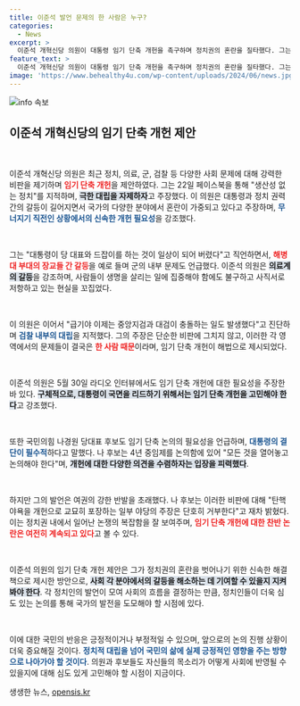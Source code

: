 ```yaml
---
title: 이준석 발언 문제의 한 사람은 누구?
categories:
  - News
excerpt: >
  이준석 개혁신당 의원이 대통령 임기 단축 개헌을 촉구하며 정치권의 혼란을 질타했다. 그는 군, 의료, 검찰 등 다양한 분야의 갈등을 언급하며 문제는 딱 한 사람 때문이라고 지적했다. 이 주장은 정치적 논란을 불러일으킬 전망이다.
feature_text: >
  이준석 개혁신당 의원이 대통령 임기 단축 개헌을 촉구하며 정치권의 혼란을 질타했다. 그는 군, 의료, 검찰 등 다양한 분야의 갈등을 언급하며 문제는 딱 한 사람 때문이라고 지적했다. 이 주장은 정치적 논란을 불러일으킬 전망이다.
image: 'https://www.behealthy4u.com/wp-content/uploads/2024/06/news.jpg'
---
```


<p><img src="https://www.behealthy4u.com/wp-content/uploads/2024/06/news.jpg" alt="info 속보" /></p>

<h2 data-ke-size="size26">이준석 개혁신당의 임기 단축 개헌 제안</h2>

<p data-ke-size="size16">&nbsp;</p>

<p>이준석 개혁신당 의원은 최근 정치, 의료, 군, 검찰 등 다양한 사회 문제에 대해 강력한 비판을 제기하며 <b><span style="color: #ee2323;">임기 단축 개헌</span></b>을 제안하였다. 그는 22일 페이스북을 통해 "생산성 없는 정치"를 지적하며, <b><span style="background-color: #21538527;">극한 대립을 자제하자</span></b>고 주장했다. 이 의원은 대통령과 정치 권력 간의 갈등이 길어지면서 국가의 다양한 분야에서 혼란이 가중되고 있다고 주장하며, <b><span style="color: #1a5490;">무너지기 직전인 상황에서의 신속한 개헌 필요성</span></b>을 강조했다. </p>

<p data-ke-size="size16">&nbsp;</p>

<p>그는 "대통령이 당 대표와 드잡이를 하는 것이 일상이 되어 버렸다"고 직언하면서, <b><span style="color: #ee2323;">해병대 부대의 장교들 간 갈등</span></b>을 예로 들며 군의 내부 문제도 언급했다. 이준석 의원은 <b><span style="background-color: #21538527;">의료계의 갈등</span></b>을 강조하며, 사람들이 생명을 살리는 일에 집중해야 함에도 불구하고 사직서로 저항하고 있는 현실을 꼬집었다.</p>

<p data-ke-size="size16">&nbsp;</p>

<p>이 의원은 이어서 "급기야 이제는 중앙지검과 대검이 충돌하는 일도 발생했다"고 진단하며 <b><span style="color: #1a5490;">검찰 내부의 대립</span></b>을 지적했다. 그의 주장은 단순한 비판에 그치지 않고, 이러한 각 영역에서의 문제들이 결국은 <b><span style="color: #ee2323;">한 사람 때문</span></b>이라며, 임기 단축 개헌이 해법으로 제시되었다.</p>

<p data-ke-size="size16">&nbsp;</p>

<p>이준석 의원은 5월 30일 라디오 인터뷰에서도 임기 단축 개헌에 대한 필요성을 주장한 바 있다. <b><span style="background-color: #21538527;">구체적으로, 대통령이 국면을 리드하기 위해서는 임기 단축 개헌을 고민해야 한다</span></b>고 강조했다. </p>

<p data-ke-size="size16">&nbsp;</p>

<p>또한 국민의힘 나경원 당대표 후보도 임기 단축 논의의 필요성을 언급하며, <b><span style="color: #1a5490;">대통령의 결단이 필수적</span></b>하다고 말했다. 나 후보는 4년 중임제를 논의함에 있어 "모든 것을 열어놓고 논의해야 한다"며, <b><span style="background-color: #21538527;">개헌에 대한 다양한 의견을 수렴하자는 입장을 피력했다</span></b>.</p>

<p data-ke-size="size16">&nbsp;</p>

<p>하지만 그의 발언은 여권의 강한 반발을 초래했다. 나 후보는 이러한 비판에 대해 "탄핵 야욕을 개헌으로 교묘히 포장하는 일부 야당의 주장은 단호히 거부한다"고 재차 밝혔다. 이는 정치권 내에서 일어난 논쟁의 복잡함을 잘 보여주며, <b><span style="color: #ee2323;">임기 단축 개헌에 대한 찬반 논란은 여전히 계속되고 있다</span></b>고 볼 수 있다.</p>

<p data-ke-size="size16">&nbsp;</p>

<p>이준석 의원의 임기 단축 개헌 제안은 그가 정치권의 혼란을 벗어나기 위한 신속한 해결책으로 제시한 방안으로, <b><span style="background-color: #21538527;">사회 각 분야에서의 갈등을 해소하는 데 기여할 수 있을지 지켜봐야 한다</span></b>. 각 정치인의 발언이 모여 사회의 흐름을 결정하는 만큼, 정치인들이 더욱 심도 있는 논의를 통해 국가의 발전을 도모해야 할 시점에 있다. </p>

<p data-ke-size="size16">&nbsp;</p>

<p>이에 대한 국민의 반응은 긍정적이거나 부정적일 수 있으며, 앞으로의 논의 진행 상황이 더욱 중요해질 것이다. <b><span style="color: #1a5490;">정치적 대립을 넘어 국민의 삶에 실제 긍정적인 영향을 주는 방향으로 나아가야 할 것이다</span></b>. 의원과 후보들도 자신들의 목소리가 어떻게 사회에 반영될 수 있을지에 대해 심도 있게 고민해야 할 시점이 지금이다.</p>
생생한 뉴스, <a href="https://opensis.kr" rel="dofollow">opensis.kr</a>


